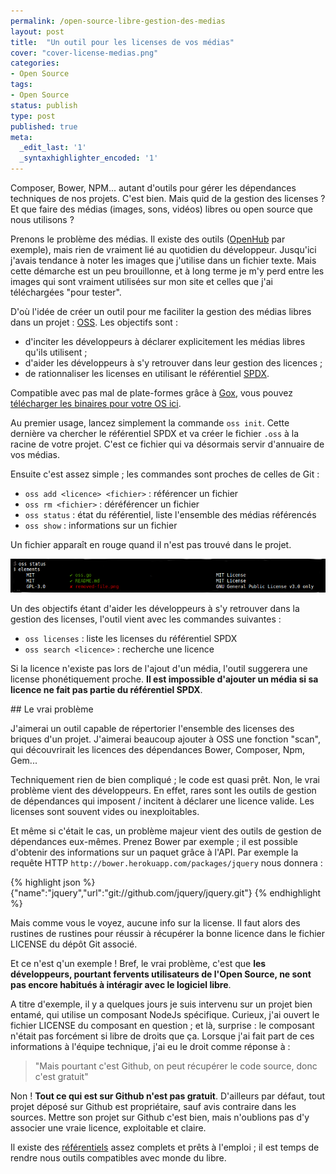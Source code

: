 ```yaml
---
permalink: /open-source-libre-gestion-des-medias
layout: post
title:  "Un outil pour les licenses de vos médias"
cover: "cover-license-medias.png"
categories:
- Open Source
tags:
- Open Source
status: publish
type: post
published: true
meta:
  _edit_last: '1'
  _syntaxhighlighter_encoded: '1'
---
```


Composer, Bower, NPM... autant d'outils pour gérer les dépendances techniques de nos projets. C'est bien. Mais quid de la gestion des licenses ? Et que 
faire des médias (images, sons, vidéos) libres ou open source que nous utilisons ?

Prenons le problème des médias. Il existe des outils ([OpenHub](https://www.openhub.net) par exemple), mais rien de vraiment lié au quotidien du développeur. Jusqu'ici j'avais tendance à noter les images que j'utilise dans un fichier texte. Mais cette 
démarche est un peu brouillonne, et à long terme je m'y perd entre les images qui sont vraiment utilisées sur mon site et celles que j'ai 
téléchargées "pour tester".

D'où l'idée de créer un outil pour me faciliter la gestion des médias libres dans un projet : [OSS](https://github.com/Halleck45/OSS). Les objectifs sont :

+ d'inciter les développeurs à déclarer explicitement les médias libres qu'ils utilisent ;
+ d'aider les développeurs à s'y retrouver dans leur gestion des licences ;
+ de rationnaliser les licenses en utilisant le référentiel [SPDX](http://spdx.org/licenses/).

Compatible avec pas mal de plate-formes grâce à [Gox](https://github.com/mitchellh/gox), vous pouvez [télécharger les binaires pour votre OS ici](https://bintray.com/halleck45/OSS/bin/view).

Au premier usage, lancez simplement la commande `oss init`. Cette dernière va chercher le référentiel SPDX et va créer le fichier `.oss` à la racine de votre projet. 
C'est ce fichier qui va désormais servir d'annuaire de vos médias.

Ensuite c'est assez simple ; les commandes sont proches de celles de Git :

+ `oss add <licence> <fichier>` : référencer un fichier
+ `oss rm <fichier>` : déréférencer un fichier
+ `oss status` : état du référentiel, liste l'ensemble des médias référencés
+ `oss show` <fichier> : informations sur un fichier

Un fichier apparaît en rouge quand il n'est pas trouvé dans le projet.

![Exemple de sortie de la commande oss status](/images/2015-02-oss.png)

Un des objectifs étant d'aider les développeurs à s'y retrouver dans la gestion des licenses, l'outil vient avec les commandes suivantes :

+ `oss licenses` : liste les licenses du référentiel SPDX
+ `oss search <licence>` : recherche une licence

Si la licence n'existe pas lors de l'ajout d'un média, l'outil suggerera une license phonétiquement proche. 
**Il est impossible d'ajouter un média si sa licence ne fait pas partie du référentiel SPDX**.
 
## Le vrai problème

J'aimerai un outil capable de répertorier l'ensemble des licenses des briques d'un projet. J'aimerai beaucoup 
ajouter à OSS une fonction "scan", qui découvrirait les licences des dépendances Bower, Composer, Npm, Gem...

Techniquement rien de bien compliqué ; le code est quasi prêt. Non, le vrai problème vient des développeurs. En effet, 
rares sont les outils de gestion de dépendances qui imposent / incitent à déclarer une licence valide. Les licenses sont souvent vides ou inexploitables.

Et même si c'était le cas, un problème majeur vient des outils de gestion de dépendances eux-mêmes. Prenez Bower par exemple ; il est possible 
d'obtenir des informations sur un paquet grâce à l'API. Par exemple la requête HTTP `http://bower.herokuapp.com/packages/jquery` nous donnera : 

{% highlight json %}
{"name":"jquery","url":"git://github.com/jquery/jquery.git"}
{% endhighlight %}

Mais comme vous le voyez, aucune info sur la license. Il faut alors des rustines de rustines pour réussir à récupérer la bonne licence dans le fichier LICENSE du dépôt Git associé.

Et ce n'est q'un exemple ! Bref, le vrai problème, c'est que **les développeurs, pourtant fervents utilisateurs de l'Open Source, ne sont pas encore 
habitués à intéragir avec le logiciel libre**. 

A titre d'exemple, il y a quelques jours je suis intervenu sur un projet bien entamé, qui utilise un composant NodeJs spécifique. Curieux, j'ai ouvert 
le fichier LICENSE du composant en question ; et là, surprise : le composant n'était pas forcément si libre de droits que ça. Lorsque j'ai 
fait part de ces informations à l'équipe technique, j'ai eu le droit comme réponse à :

> "Mais pourtant c'est Github, on peut récupérer le code source, donc c'est gratuit"

Non ! **Tout ce qui est sur Github n'est pas gratuit**. D'ailleurs par défaut, tout projet déposé sur Github est propriétaire, sauf avis contraire dans les sources. 
Mettre son projet sur Github c'est bien, mais n'oublions pas d'y associer une vraie licence, exploitable et claire. 

Il existe des [référentiels](http://spdx.org/licenses/) assez complets et prêts à l'emploi ; il est temps de rendre nous outils compatibles avec monde du libre.

